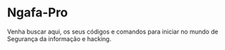# Ngafa-Pro
Venha buscar aqui, os seus códigos e comandos para iniciar no mundo de Segurança da informação e hacking.
